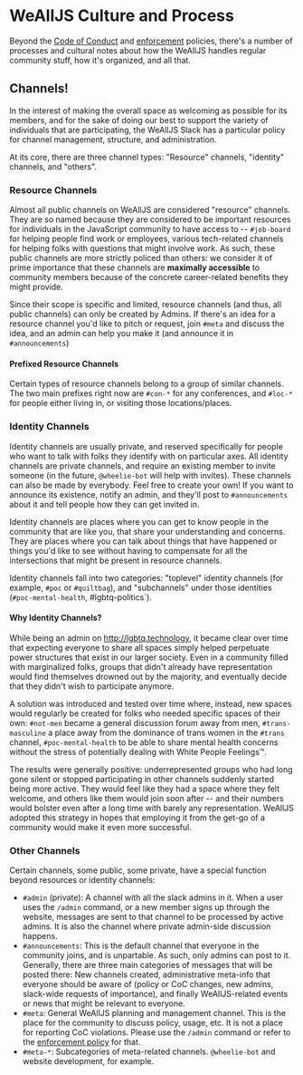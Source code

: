 # WeAllJS Culture and Process

Beyond the [Code of Conduct](/code-of-conduct.html) and
[enforcement](/enforcement.html) policies, there's a number of processes and
cultural notes about how the WeAllJS handles regular community stuff, how it's
organized, and all that.

## Channels!

In the interest of making the overall space as welcoming as possible for its
members, and for the sake of doing our best to support the variety of
individuals that are participating, the WeAllJS Slack has a particular policy
for channel management, structure, and administration.

At its core, there are three channel types: "Resource" channels, "identity"
channels, and "others".

### Resource Channels

Almost all public channels on WeAllJS are considered "resource" channels. They
are so named because they are considered to be important resources for
individuals in the JavaScript community to have access to -- `#job-board` for
helping people find work or employees, various tech-related channels for helping
folks with questions that might involve work. As such, these public channels are
more strictly policed than others: we consider it of prime importance that these
channels are **maximally accessible** to community members because of the
concrete career-related benefits they might provide.

Since their scope is specific and limited, resource channels (and thus, all
public channels) can only be created by Admins. If there's an idea for a
resource channel you'd like to pitch or request, join `#meta` and discuss the
idea, and an admin can help you make it (and announce it in `#announcements`)

#### Prefixed Resource Channels

Certain types of resource channels belong to a group of similar channels. The
two main prefixes right now are `#con-*` for any conferences, and `#loc-*` for
people either living in, or visiting those locations/places.

### Identity Channels

Identity channels are usually private, and reserved specifically for people who
want to talk with folks they identify with on particular axes. All identity
channels are private channels, and require an existing member to invite someone
(in the future, `@wheelie-bot` will help with invites). These channels can also
be made by everybody. Feel free to create your own! If you want to announce its
existence, notify an admin, and they'll post to `#announcements` about it and
tell people how they can get invited in.

Identity channels are places where you can get to know people in the community
that are like you, that share your understanding and concerns. They are places
where you can talk about things that have happened or things you'd like to see
without having to compensate for all the intersections that might be present in
resource channels.

Identity channels fall into two categories: "toplevel" identity channels (for
example, `#poc` or `#quiltbag`), and "subchannels" under those identities
(`#poc-mental-health`, #lgbtq-politics`).

#### Why Identity Channels?

While being an admin on http://lgbtq.technology, it became clear over time that
expecting everyone to share all spaces simply helped perpetuate power structures
that exist in our larger society. Even in a community filled with marginalized
folks, groups that didn't already have representation would find themselves
drowned out by the majority, and eventually decide that they didn't wish to
participate anymore.

A solution was introduced and tested over time where, instead, new spaces would
regularly be created for folks who needed specific spaces of their own:
`#not-men` became a general discussion forum away from men, `#trans-masculine` a
place away from the dominance of trans women in the `#trans` channel,
`#poc-mental-health` to be able to share mental health concerns without the
stress of potentially dealing with White People Feelings™.

The results were generally positive: underrepresented groups who had long gone
silent or stopped participating in other channels suddenly started being more
active. They would feel like they had a space where they felt welcome, and
others like them would join soon after -- and their numbers would bolster even
after a long time with barely any representation. WeAllJS adopted this strategy
in hopes that employing it from the get-go of a community would make it even
more successful.

### Other Channels

Certain channels, some public, some private, have a special function beyond
resources or identity channels:

* `#admin` (private): A channel with all the slack admins in it. When a user
  uses the `/admin` command, or a new member signs up through the website,
  messages are sent to that channel to be processed by active admins. It is also
  the channel where private admin-side discussion happens.
* `#announcements`: This is the default channel that everyone in the community joins, and is unpartable. As such, only admins can post to it. Generally, there are three main categories of messages that will be posted there: New channels created, administrative meta-info that everyone should be aware of (policy or CoC changes, new admins, slack-wide requests of importance), and finally WeAllJS-related events or news that might be relevant to everyone.
* `#meta`: General WeAllJS planning and management channel. This is the place for the community to discuss policy, usage, etc. It is not a place for reporting CoC violations. Please use the `/admin` command or refer to the [enforcement policy](/enforcement.html) for that.
* `#meta-*`: Subcategories of meta-related channels. `@wheelie-bot` and website development, for example.
